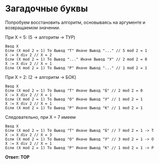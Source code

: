 # Загадочные буквы 

Попробуем восстановить алгоритм, основываясь на аргументе и возвращаемом значении.

При X = 5: (5  -> алгоритм -> ТУР)
```
Ввод X
Если (X mod 2 = 1) То Вывод "Т" Иначе Вывод "..." // 5 mod 2 = 1
Х := X div 2 // X = 2
Если (X mod 2 = 1) То Вывод "..." Иначе Вывод "У" // 2 mod 2 = 0
Х := X div 2 // X = 1
Если (X mod 2 = 1) То Вывод "Р" Иначе Вывод "..." // 1 mod 2 = 1
```

При X = 2: (2  -> алгоритм -> БОК)

```
Ввод X
Если (X mod 2 = 1) То Вывод "Т" Иначе Вывод "Б" // 2 mod 2 = 0
Х := X div 2 // X = 1
Если (X mod 2 = 1) То Вывод "О" Иначе Вывод "У" // 1 mod 2 = 1
Х := X div 2 // X = 1
Если (X mod 2 = 1) То Вывод "Р" Иначе Вывод "К" // 1 mod 2 = 1
```

Следовательно, при X = 7 имеем

```
Ввод X
Если (X mod 2 = 1) То Вывод "Т" Иначе Вывод "Б" // 7 mod 2 = 1 -> T
Х := X div 2 // X = 3
Если (X mod 2 = 1) То Вывод "О" Иначе Вывод "У" // 3 mod 2 = 1 -> О
Х := X div 2 // X = 1
Если (X mod 2 = 1) То Вывод "Р" Иначе Вывод "К" // 1 mod 2 = 1 -> Р
```

**Ответ: ТОР**